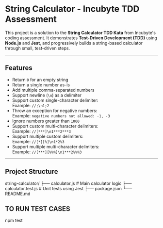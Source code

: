 # String Calculator - Incubyte TDD Assessment

This project is a solution to the **String Calculator TDD Kata** from Incubyte's coding assessment. It demonstrates **Test-Driven Development (TDD)** using **Node.js** and **Jest**, and progressively builds a string-based calculator through small, test-driven steps.

---

## Features

- Return `0` for an empty string
- Return a single number as-is
- Add multiple comma-separated numbers
- Support newline (`\n`) as a delimiter
- Support custom single-character delimiter:  
  Example: `//;\n1;2`
- Throw an exception for negative numbers:  
  Example: `negative numbers not allowed: -1, -3`
- Ignore numbers greater than `1000`
- Support custom multi-character delimiters:  
  Example: `//[***]\n1***2***3`
- Support multiple custom delimiters:  
  Example: `//[*][%]\n1*2%3`
- Support multiple multi-character delimiters:  
  Example: `//[***][%%%]\n1***2%%%3`

---

## Project Structure

string-calculator/
├── calculator.js # Main calculator logic
├── calculator.test.js # Unit tests using Jest
├── package.json
└── README.md

## TO RUN TEST CASES
npm test